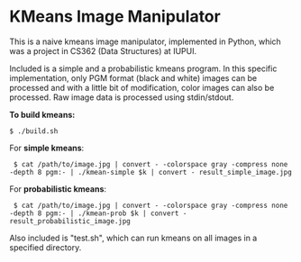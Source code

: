 KMeans Image Manipulator
===============================

This is a naive kmeans image manipulator, implemented in Python, which was a project in CS362 (Data Structures) at IUPUI.

Included is a simple and a probabilistic kmeans program. In this specific implementation, only PGM format (black and white) images can be processed and with a little bit of modification, color images can also be processed. Raw image data is processed using stdin/stdout.

**To build kmeans:**

    $ ./build.sh

For **simple kmeans**:

     $ cat /path/to/image.jpg | convert - -colorspace gray -compress none -depth 8 pgm:- | ./kmean-simple $k | convert - result_simple_image.jpg


For **probabilistic kmeans**:

     $ cat /path/to/image.jpg | convert - -colorspace gray -compress none -depth 8 pgm:- | ./kmean-prob $k | convert - result_probabilistic_image.jpg


Also included is "test.sh", which can run kmeans on all images in a specified directory.
